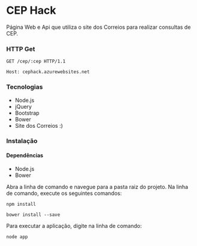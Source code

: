 # CEP Hack

Página Web e Api que utiliza o site dos Correios para realizar consultas de CEP.

### HTTP Get
`GET /cep/:cep HTTP/1.1`

`Host: cephack.azurewebsites.net`

### Tecnologias
- Node.js
- jQuery
- Bootstrap
- Bower
- Site dos Correios :)

### Instalação

#### Dependências
- Node.js
- Bower

Abra a linha de comando e navegue para a pasta raiz do projeto. 
Na linha de comando, execute os seguintes comandos:

`npm install`

`bower install --save`

Para executar a aplicação, digite na linha de comando:

`node app`
